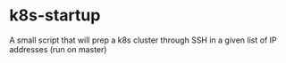 # k8s-startup
A small script that will prep a k8s cluster through SSH in a given list of IP addresses (run on master)
